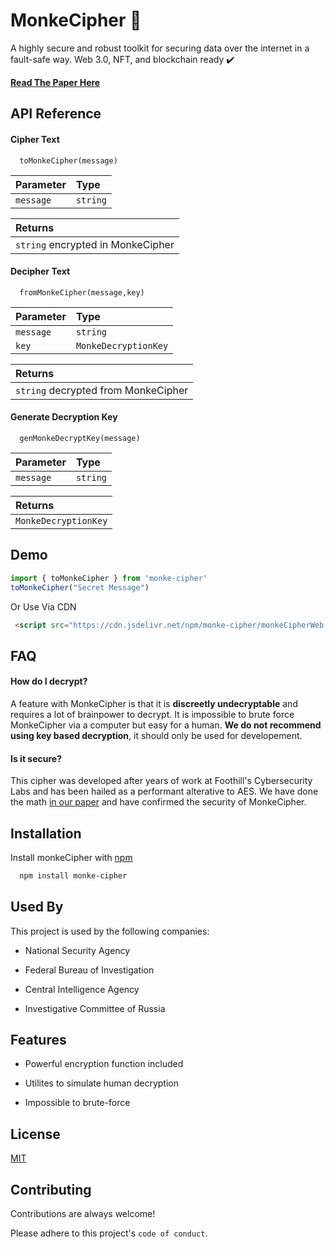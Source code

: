 
# MonkeCipher 🐒 
A highly secure and robust toolkit for securing data over the internet in a fault-safe way. Web 3.0, NFT, and blockchain ready ✔️

**[Read The Paper Here](https://github.com/orcanshul/monke-cipher/blob/main/PAPER.md)**

## API Reference

#### Cipher Text

```
  toMonkeCipher(message)
```

| Parameter | Type     | 
| :-------- | :------- |
| `message` | `string` |

| Returns                |
| :------------------------- |
| `string` encrypted in MonkeCipher|


#### Decipher Text

```
  fromMonkeCipher(message,key)
```

| Parameter | Type     | 
| :-------- | :------- |
| `message` | `string` |
| `key` | `MonkeDecryptionKey` |

| Returns                |
| :------------------------- |
| `string` decrypted from MonkeCipher|

#### Generate Decryption Key

```
  genMonkeDecryptKey(message)
```

| Parameter | Type     | 
| :-------- | :------- |
| `message` | `string` |

| Returns                |
| :------------------------- |
| `MonkeDecryptionKey`|
  

## Demo

```js
import { toMonkeCipher } from 'monke-cipher'
toMonkeCipher("Secret Message")
```
Or Use Via CDN

```html
 <script src="https://cdn.jsdelivr.net/npm/monke-cipher/monkeCipherWeb.min.js"></script>
```
  

## FAQ

  

#### How do I decrypt?

  A feature with MonkeCipher is that it is **discreetly undecryptable** and requires a lot of brainpower to decrypt. It is impossible to brute force MonkeCipher via a computer but easy for a human. **We do not recommend using key based decryption**, it should only be used for developement.

  

#### Is it secure?

This cipher was developed after years of work at Foothill's Cybersecurity Labs and has been hailed as a performant alterative to AES. 
We have done the math [in our paper](https://github.com/orcanshul/monke-cipher/blob/main/PAPER.md) and have confirmed the security of MonkeCipher.


## Installation

Install monkeCipher with [npm](https://www.npmjs.com/package/monke-cipher)

```bash
  npm install monke-cipher
```
  

## Used By

  

This project is used by the following companies:

  

- National Security Agency

- Federal Bureau of Investigation
- Central Intelligence Agency
- Investigative Committee of Russia
  

## Features

  

- Powerful encryption function included
- Utilites to simulate human decryption

- Impossible to brute-force
## License

  

[MIT](https://choosealicense.com/licenses/mit/)
## Contributing

  

Contributions are always welcome!

 

Please adhere to this project's `code of conduct`.